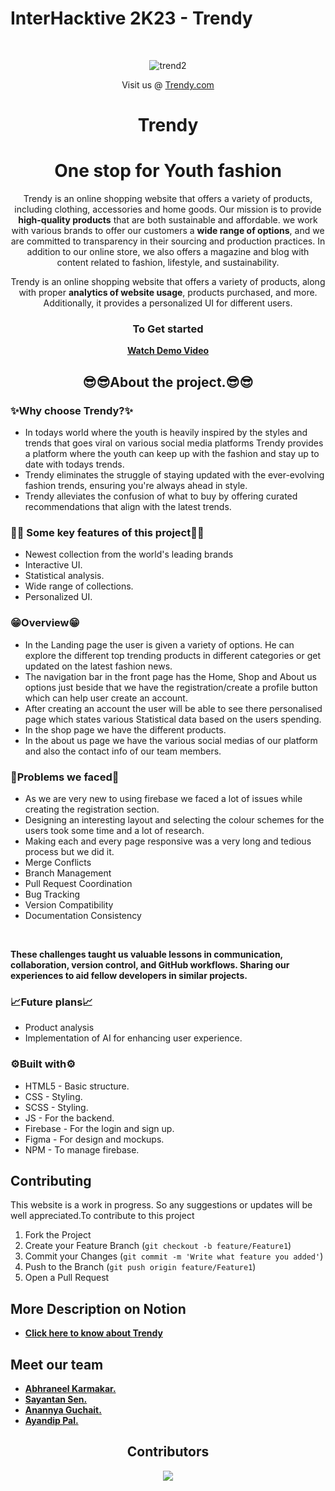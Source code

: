 # InterHacktive 2K23 - Trendy
<br />
<div align="center">

![trend2](https://github.com/abhraneel2004/TrendyV1.1/assets/129538165/8e9ed865-61f9-47dd-b9ff-7e2276ee4970)

Visit us @ <a target="_blank" rel="noopener noreferrer" href="https://abhraneel2004.github.io/TrendyV1.1/" >Trendy.com</a>

# Trendy
# One stop for Youth fashion

Trendy is an online shopping website that offers a variety of products, including clothing, accessories and home goods. Our mission is to provide __high-quality products__ that are both sustainable and affordable. we work with various brands to offer our customers a __wide range of options__, and we are committed to transparency in their sourcing and production practices. In addition to our online store, we also offers a magazine and blog with content related to fashion, lifestyle, and sustainability.

Trendy is an online shopping website that offers a variety of products, along with proper **analytics of website usage**, products purchased, and more. Additionally, it provides a personalized UI for different users.
<br/>
### To Get started
  <b><a align="center" href="https://youtu.be/QvRGkbsZQqw">Watch Demo Video</a></b>
  <br/>
  ## 😎😎About the project.😎😎
</div>



### ✨Why choose Trendy?✨
- In todays world where the youth is heavily inspired by the styles and trends that goes viral on various social media platforms Trendy provides a platform where the youth can keep up with the fashion and stay up to date with todays trends.
- Trendy eliminates the struggle of staying updated with the ever-evolving fashion trends, ensuring you're always ahead in style.
- Trendy alleviates the confusion of what to buy by offering curated recommendations that align with the latest trends.

### 🤯🤯 Some key features of this project🤯🤯
- Newest collection from the world's leading brands
- Interactive UI.
- Statistical analysis.
- Wide range of collections.
- Personalized UI.

### 😁Overview😁 
- In the Landing page the user is given a variety of options. He can explore the different top trending products in different categories or get updated on the latest fashion news.
- The navigation bar in the front page has the Home, Shop and About us options just beside that we have the registration/create a profile button which can help user create an account.
- After creating an account the user will be able to see there personalised page which states various Statistical data based on the users spending.
- In the shop page we have the different products.
- In the about us page we have the various social medias of our platform and also the contact info of our team members.

### 👾Problems we faced👾
- As we are very new to using firebase we faced a lot of issues while creating the registration section.
- Designing an interesting layout and selecting the colour schemes for the users took some time and a lot of research.
- Making each and every page responsive was a very long and tedious process but we did it.
- Merge Conflicts
- Branch Management
- Pull Request Coordination
- Bug Tracking
- Version Compatibility
- Documentation Consistency <br>
<br>

**These challenges taught us valuable lessons in communication, collaboration, version control, and GitHub workflows. Sharing our experiences to aid fellow developers in similar projects.**

### 📈Future plans📈
- Product analysis
- Implementation of AI for enhancing user experience.

### ⚙️Built with⚙️
- HTML5 - Basic structure.
- CSS - Styling.
- SCSS - Styling.
- JS - For the backend.
- Firebase - For the login and sign up.
- Figma - For design and mockups.
- NPM - To manage firebase.


## Contributing


This website is a work in progress. So any suggestions or updates will be well appreciated.To contribute to this project
1. Fork the Project
2. Create your Feature Branch (`git checkout -b feature/Feature1`)
3. Commit your Changes (`git commit -m 'Write what feature you added'`)
4. Push to the Branch (`git push origin feature/Feature1`)
5. Open a Pull Request


## More Description on Notion

- <b><a align="center" href="https://www.notion.so/Trendy-5caa62e2c4aa42a1adfb108ed365b001?pvs=4">Click here to know about **Trendy**</a></b>


## Meet our team
- <b><a align="center" href="https://github.com/abhraneel2004">Abhraneel Karmakar.</a></b>
- <b><a align="center" href="https://github.com/ShayWonTon">Sayantan Sen.</a></b>
- <b><a align="center" href="https://github.com/anannya07">Anannya Guchait.</a></b>
- <b><a align="center" href="https://github.com/Ayandi999">Ayandip Pal.</a></b>

<center>
<h2> Contributors </h2>
<a href="https://github.com/abhraneel2004/TrendyV1.1/graphs/contributors">
  <img src="https://contrib.rocks/image?repo=abhraneel2004/TrendyV1.1" />
</a>
</center>
